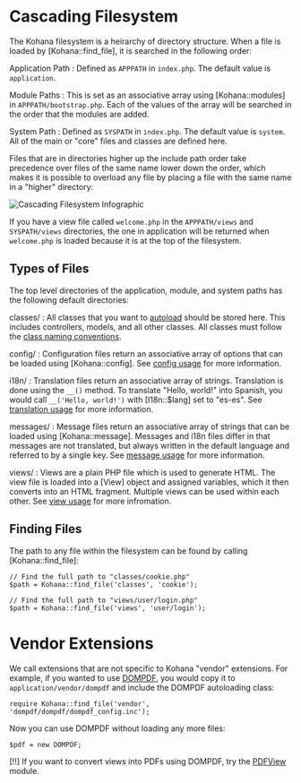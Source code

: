 # Cascading Filesystem

The Kohana filesystem is a heirarchy of directory structure. When a file is
loaded by [Kohana::find_file], it is searched in the following order:

Application Path
: Defined as `APPPATH` in `index.php`. The default value is `application`.

Module Paths
: This is set as an associative array using [Kohana::modules] in `APPPATH/bootstrap.php`.
  Each of the values of the array will be searched in the order that the modules
  are added.

System Path
: Defined as `SYSPATH` in `index.php`. The default value is `system`. All of the
  main or "core" files and classes are defined here.

Files that are in directories higher up the include path order take precedence
over files of the same name lower down the order, which makes it is possible to
overload any file by placing a file with the same name in a "higher" directory:

![Cascading Filesystem Infographic](img/cascading_filesystem.png)

If you have a view file called `welcome.php` in the `APPPATH/views` and
`SYSPATH/views` directories, the one in application will be returned when
`welcome.php` is loaded because it is at the top of the filesystem.

## Types of Files

The top level directories of the application, module, and system paths has the following
default directories:

classes/
:  All classes that you want to [autoload](using.autoloading) should be stored here.
   This includes controllers, models, and all other classes. All classes must
   follow the [class naming conventions](about.conventions#classes).

config/
:  Configuration files return an associative array of options that can be
   loaded using [Kohana::config]. See [config usage](using.configuration) for
   more information.

i18n/
:  Translation files return an associative array of strings. Translation is
   done using the `__()` method. To translate "Hello, world!" into Spanish,
   you would call `__('Hello, world!')` with [I18n::$lang] set to "es-es".
   See [translation usage](using.translation) for more information.

messages/
:  Message files return an associative array of strings that can be loaded
   using [Kohana::message]. Messages and i18n files differ in that messages
   are not translated, but always written in the default language and referred
   to by a single key. See [message usage](using.messages) for more information.

views/
:  Views are a plain PHP file which is used to generate HTML. The view file is
   loaded into a [View] object and assigned variables, which it then converts
   into an HTML fragment. Multiple views can be used within each other.
   See [view usage](usings.views) for more infromation.

## Finding Files

The path to any file within the filesystem can be found by calling [Kohana::find_file]:

    // Find the full path to "classes/cookie.php"
    $path = Kohana::find_file('classes', 'cookie');

    // Find the full path to "views/user/login.php"
    $path = Kohana::find_file('views', 'user/login');


# Vendor Extensions

We call extensions that are not specific to Kohana "vendor" extensions.
For example, if you wanted to use [DOMPDF](http://code.google.com/p/dompdf),
you would copy it to `application/vendor/dompdf` and include the DOMPDF
autoloading class:

    require Kohana::find_file('vendor', 'dompdf/dompdf/dompdf_config.inc');

Now you can use DOMPDF without loading any more files:

    $pdf = new DOMPDF;

[!!] If you want to convert views into PDFs using DOMPDF, try the
[PDFView](http://github.com/shadowhand/pdfview) module.
